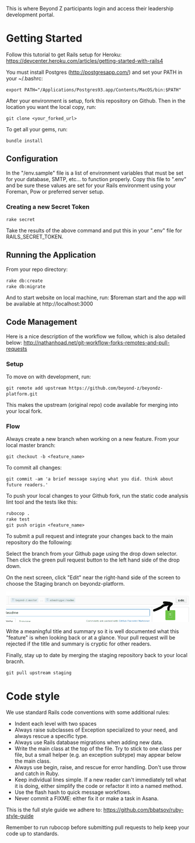 This is where Beyond Z participants login and access their leadership development portal.


# Getting Started


Follow this tutorial to get Rails setup for Heroku:
https://devcenter.heroku.com/articles/getting-started-with-rails4

You must install Postgres (http://postgresapp.com/)
and set your PATH in your ~/.bashrc:

	export PATH="/Applications/Postgres93.app/Contents/MacOS/bin:$PATH"

After your environment is setup, fork this repository on Github. Then in the location you want the local copy, run:

	git clone <your_forked_url>

To get all your gems, run:

	bundle install

## Configuration

In the "/env.sample" file is a list of environment variables that must be set for your database, SMTP, etc... to function properly. Copy this file to ".env"  and be sure these values are set for your Rails environment using your Foreman, Pow or preferred server setup.

### Creating a new Secret Token

	rake secret
	
Take the results of the above command and put this in your ".env" file for RAILS\_SECRET\_TOKEN.

## Running the Application 
From your repo directory:

	rake db:create
	rake db:migrate

And to start website on local machine, run: $foreman start and the app will be available at http://localhost:3000

## Code Management

Here is a nice description of the workflow we follow, which is also
detailed below:
http://nathanhoad.net/git-workflow-forks-remotes-and-pull-requests 

### Setup
To move on with development, run:

	git remote add upstream https://github.com/beyond-z/beyondz-platform.git
	
	
This makes the upstream (original repo) code available for merging into your local fork.

### Flow

Always create a new branch when working on a new feature. From your local master branch:

	git checkout -b <feature_name>

To commit all changes:

	git commit -am 'a brief message saying what you did. think about future readers.'

To push your local changes to your Github fork, run the static code analysis lint tool 
and the tests like this:

	rubocop .
	rake test
	git push origin <feature_name>

To submit a pull request and integrate your changes back to the main
repository do the following:

Select the branch from your Github page using the drop down selector. Then click the green pull request button to the left hand side of the drop down.

On the next screen, click "Edit" near the right-hand side of the screen to choose the Staging branch on beyondz-platform.

![Edit location](docs/edit-branch.png)

Write a meaningful title and summary so it is well documented what this "feature" 
is when looking back or at a glance.  Your pull request will be rejected if the 
title and  summary is cryptic for other readers.

Finally, stay up to date by merging the staging repository back to your
local bracnh.

	git pull upstream staging

# Code style

We use standard Rails code conventions with some additional rules:

  * Indent each level with two spaces
  * Always raise subclasses of Exception specialized to your need, and always rescue a specific type.
  * Always use Rails database migrations when adding new data.
  * Write the main class at the top of the file. Try to stick to one class per file, but a small helper (e.g. an exception subtype) may appear below the main class.
  * Always use begin, raise, and rescue for error handling. Don't use throw and catch in Ruby.
  * Keep individual lines simple. If a new reader can't immediately tell what it is doing, either simplify the code or refactor it into a named method.
  * Use the flash hash to quick message workflows.
  * Never commit a FIXME: either fix it or make a task in Asana.

This is the full style guide we adhere to: https://github.com/bbatsov/ruby-style-guide

Remember to run rubocop before submitting pull requests to help keep
your code up to standards.
